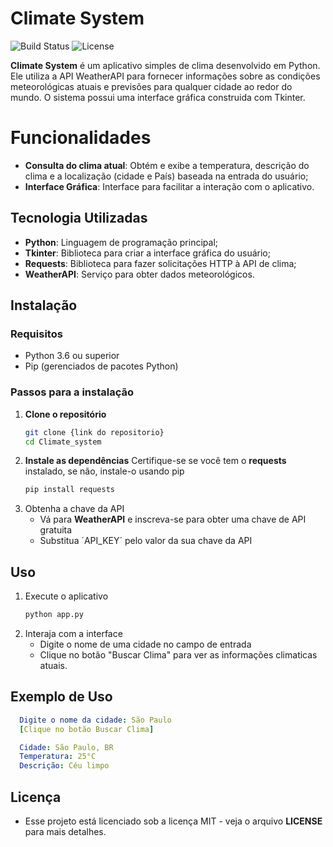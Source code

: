 # Climate System
![Build Status](https://img.shields.io/github/actions/workflow/status/KaiqueDultra/Climate_system/build.yml?branch=main)
![License](https://img.shields.io/github/license/KaiqueDultra/Climate_system)

**Climate System** é um aplicativo simples de clima desenvolvido em Python. Ele utiliza a API WeatherAPI para fornecer informações sobre as condições meteorológicas atuais e previsões para qualquer cidade ao redor do mundo. O sistema possui uma interface gráfica construida com Tkinter.

# Funcionalidades

- **Consulta do clima atual**: Obtém e exibe a temperatura, descrição do clima e a localização (cidade e País) baseada na entrada do usuário;
- **Interface Gráfica**: Interface para facilitar a interação com o aplicativo.

## Tecnologia Utilizadas

- **Python**: Linguagem de programação principal;
- **Tkinter**: Biblioteca para criar a interface gráfica do usuário;
- **Requests**: Biblioteca para fazer solicitações HTTP à API de clima;
- **WeatherAPI**: Serviço para obter dados meteorológicos.

## Instalação

### Requisitos

- Python 3.6 ou superior
- Pip (gerenciados de pacotes Python)

### Passos para a instalação

1. **Clone o repositório**
   ```bash
   git clone {link do repositorio}
   cd Climate_system
2. **Instale as dependências**
   Certifique-se se você tem o **requests** instalado, se não, instale-o usando pip
   ```bash
   pip install requests
3. Obtenha a chave da API
    - Vá para **WeatherAPI** e inscreva-se para obter uma chave de API gratuita
    - Substitua ´API_KEY´ pelo valor da sua chave da API

## Uso

1. Execute o aplicativo
   ```bash
   python app.py
2. Interaja com a interface
   - Digite o nome de uma cidade no campo de entrada
   - Clique no botão "Buscar Clima" para ver as informações climaticas atuais.

## Exemplo de Uso

```yaml
  Digite o nome da cidade: São Paulo
  [Clique no botão Buscar Clima]

  Cidade: São Paulo, BR
  Temperatura: 25°C
  Descrição: Céu limpo
```
## Licença

- Esse projeto está licenciado sob a licença MIT - veja o arquivo **LICENSE** para mais detalhes.




